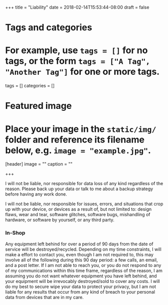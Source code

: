 +++
title = "Liability"
date = 2018-02-14T15:53:44-08:00
draft = false

# Tags and categories
# For example, use `tags = []` for no tags, or the form `tags = ["A Tag", "Another Tag"]` for one or more tags.
tags = []
categories = []

# Featured image
# Place your image in the `static/img/` folder and reference its filename below, e.g. `image = "example.jpg"`.
[header]
image = ""
caption = ""

+++
<p>I will not be liable, nor responsible for data loss of any kind regardless of the reason. Please back up your data or talk to me about a backup strategy before having any work done.</p>

<p>I will not be liable, nor responsible for issues, errors, and situations that crop up with your device, or devices as a result of, but not limited to: design flaws, wear and tear, software glitches, software bugs, mishandling of hardware, or software by yourself, or any third party. </p>

<h3>In-Shop</h3>
<p>Any equipment left behind for over a period of 90 days from the date of service will be destroyed/recycled. Depending on my time constraints, I will make a effort to contact you, even though I am not required to, this may involve all of the following during this 90 day period: a few calls, an email, and a post letter. If I am not able to reach you, or you do not respond to any of my communications within this time frame, regardless of the reason, I am assuming you do not want whatever equipment you have left behind, and your equipment will be irrevocably destroyed/sold to cover any costs. I will do my best to secure wipe your data to protect your privacy, but I am not liable for any results that occur from any kind of breach to your personal data from devices that are in my care.



